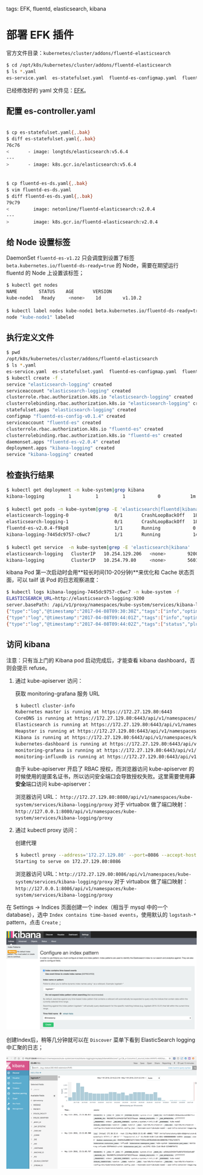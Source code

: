 <!-- toc -->

tags: EFK, fluentd, elasticsearch, kibana

# 部署 EFK 插件

官方文件目录：`kubernetes/cluster/addons/fluentd-elasticsearch`

``` bash
$ cd /opt/k8s/kubernetes/cluster/addons/fluentd-elasticsearch
$ ls *.yaml
es-service.yaml  es-statefulset.yaml  fluentd-es-configmap.yaml  fluentd-es-ds.yaml  kibana-deployment.yaml  kibana-service.yaml
```

已经修改好的 yaml 文件见：[EFK](https://github.com/opsnull/follow-me-install-kubernetes-cluster/blob/master/manifests/EFK)。

## 配置 es-controller.yaml

``` bash

$ cp es-statefulset.yaml{,.bak}
$ diff es-statefulset.yaml{,.bak}
76c76
<       - image: longtds/elasticsearch:v5.6.4
---
>       - image: k8s.gcr.io/elasticsearch:v5.6.4


$ cp fluentd-es-ds.yaml{,.bak}
$ vim fluentd-es-ds.yaml
$ diff fluentd-es-ds.yaml{,.bak}
79c79
<         image: netonline/fluentd-elasticsearch:v2.0.4
---
>         image: k8s.gcr.io/fluentd-elasticsearch:v2.0.4
```

## 给 Node 设置标签

DaemonSet `fluentd-es-v1.22` 只会调度到设置了标签 `beta.kubernetes.io/fluentd-ds-ready=true` 的 Node，需要在期望运行 fluentd 的 Node 上设置该标签；

``` bash
$ kubectl get nodes
NAME        STATUS    AGE       VERSION
kube-node1   Ready     <none>    1d        v1.10.2

$ kubectl label nodes kube-node1 beta.kubernetes.io/fluentd-ds-ready=true
node "kube-node1" labeled
```

## 执行定义文件

``` bash
$ pwd
/opt/k8s/kubernetes/cluster/addons/fluentd-elasticsearch
$ ls *.yaml
es-service.yaml  es-statefulset.yaml  fluentd-es-configmap.yaml  fluentd-es-ds.yaml  kibana-deployment.yaml  kibana-service.yaml
$ kubectl create -f .
service "elasticsearch-logging" created
serviceaccount "elasticsearch-logging" created
clusterrole.rbac.authorization.k8s.io "elasticsearch-logging" created
clusterrolebinding.rbac.authorization.k8s.io "elasticsearch-logging" created
statefulset.apps "elasticsearch-logging" created
configmap "fluentd-es-config-v0.1.4" created
serviceaccount "fluentd-es" created
clusterrole.rbac.authorization.k8s.io "fluentd-es" created
clusterrolebinding.rbac.authorization.k8s.io "fluentd-es" created
daemonset.apps "fluentd-es-v2.0.4" created
deployment.apps "kibana-logging" created
service "kibana-logging" created
```

## 检查执行结果

``` bash
$ kubectl get deployment -n kube-system|grep kibana
kibana-logging         1         1         1            0           1m

$ kubectl get pods -n kube-system|grep -E 'elasticsearch|fluentd|kibana'
elasticsearch-logging-0                 0/1       CrashLoopBackOff   18         8h
elasticsearch-logging-1                 0/1       CrashLoopBackOff   18         5h
fluentd-es-v2.0.4-f9kp8                 1/1       Running            0          8h
kibana-logging-7445dc9757-c6wc7         1/1       Running            14         8h

$ kubectl get service  -n kube-system|grep -E 'elasticsearch|kibana'
elasticsearch-logging   ClusterIP   10.254.129.206   <none>        9200/TCP        8h
kibana-logging          ClusterIP   10.254.79.80     <none>        5601/TCP        8h
```

kibana Pod 第一次启动时会用**较长时间(10-20分钟)**来优化和 Cache 状态页面，可以 tailf 该 Pod 的日志观察进度：

``` bash
$ kubectl logs kibana-logging-7445dc9757-c6wc7 -n kube-system -f
ELASTICSEARCH_URL=http://elasticsearch-logging:9200
server.basePath: /api/v1/proxy/namespaces/kube-system/services/kibana-logging
{"type":"log","@timestamp":"2017-04-08T09:30:30Z","tags":["info","optimize"],"pid":7,"message":"Optimizing and caching bundles for kibana and statusPage. This may take a few minutes"}
{"type":"log","@timestamp":"2017-04-08T09:44:01Z","tags":["info","optimize"],"pid":7,"message":"Optimization of bundles for kibana and statusPage complete in 811.00 seconds"}
{"type":"log","@timestamp":"2017-04-08T09:44:02Z","tags":["status","plugin:kibana@1.0.0","info"],"pid":7,"state":"green","message":"Status changed from uninitialized to green - Ready","prevState":"uninitialized","prevMsg":"uninitialized"}
```

## 访问 kibana

注意：只有当上门的 Kibana pod 启动完成后，才能查看 kibana dashboard，否则会提示 refuse。

1. 通过 kube-apiserver 访问：

    获取 monitoring-grafana 服务 URL

    ``` bash
    $ kubectl cluster-info
    Kubernetes master is running at https://172.27.129.80:6443
    CoreDNS is running at https://172.27.129.80:6443/api/v1/namespaces/kube-system/services/coredns:dns/proxy
    Elasticsearch is running at https://172.27.129.80:6443/api/v1/namespaces/kube-system/services/elasticsearch-logging/proxy
    Heapster is running at https://172.27.129.80:6443/api/v1/namespaces/kube-system/services/heapster/proxy
    Kibana is running at https://172.27.129.80:6443/api/v1/namespaces/kube-system/services/kibana-logging/proxy
    kubernetes-dashboard is running at https://172.27.129.80:6443/api/v1/namespaces/kube-system/services/https:kubernetes-dashboard:/proxy
    monitoring-grafana is running at https://172.27.129.80:6443/api/v1/namespaces/kube-system/services/monitoring-grafana/proxy
    monitoring-influxdb is running at https://172.27.129.80:6443/api/v1/namespaces/kube-system/services/monitoring-influxdb/proxy
    ```

    由于 kube-apiserver 开启了 RBAC 授权，而浏览器访问 kube-apiserver 的时候使用的是匿名证书，所以访问安全端口会导致授权失败。这里需要使用**非安全**端口访问 kube-apiserver：

    浏览器访问 URL： `http://172.27.129.80:8080/api/v1/namespaces/kube-system/services/kibana-logging/proxy`
    对于 virtuabox 做了端口映射： `http://127.0.0.1:8080/api/v1/namespaces/kube-system/services/kibana-logging/proxy`

1. 通过 kubectl proxy 访问：

    创建代理

    ``` bash
    $ kubectl proxy --address='172.27.129.80' --port=8086 --accept-hosts='^*$'
    Starting to serve on 172.27.129.80:8086
    ```

    浏览器访问 URL：`http://172.27.129.80:8086/api/v1/namespaces/kube-system/services/kibana-logging/proxy`
    对于 virtuabox 做了端口映射： `http://127.0.0.1:8086/api/v1/namespaces/kube-system/services/kibana-logging/proxy`

在 Settings -> Indices 页面创建一个 index（相当于 mysql 中的一个 database），选中 `Index contains time-based events`，使用默认的 `logstash-*` pattern，点击 `Create` ;

![es-setting](./images/es-setting.png)

创建Index后，稍等几分钟就可以在 `Discover` 菜单下看到 ElasticSearch logging 中汇聚的日志；

![es-home](./images/es-home.png)